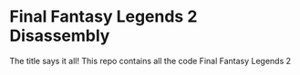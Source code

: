 # Final Fantasy Legends 2 Disassembly
The title says it all! 
This repo contains all the code Final Fantasy Legends 2
